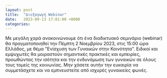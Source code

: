 ```yaml
---
layout: post
title:  "Διεξαγωγή Webinar"
date:   2023-09-13 17:01:00 +0000
categories: 
---
```


Με μεγάλη χαρά ανακοινώνουμε ότι ένα διαδικτυακό σεμινάριο (webinar) θα πραγματοποιηθεί την Πέμπτη 2 Νοεμβρίου 2023, στις 15:00 ώρα Ελλάδος, με θέμα "Ενίσχυση των Γυναικών στην Κοινότητα". Ειδικοί και εμψυχωτές θα μοιραστούν σημαντικές πρακτικές και εμπειρίες, προωθώντας την ισότητα και την ενδυνάμωση των γυναικών σε όλους τους τομείς της κοινωνίας. Μην χάσετε αυτήν την ευκαιρία να συμμετάσχετε και να εμπνευστείτε από ισχυρές γυναικείες φωνές.
